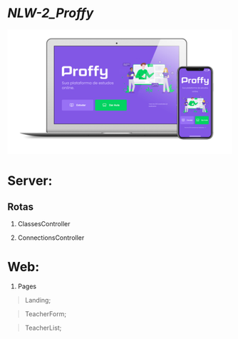 # _NLW-2_Proffy_

![](img/Proffy.png)

# Server:

## Rotas

1. ClassesController

2. ConnectionsController

# Web:

1. Pages

>Landing;

>TeacherForm;

>TeacherList;


